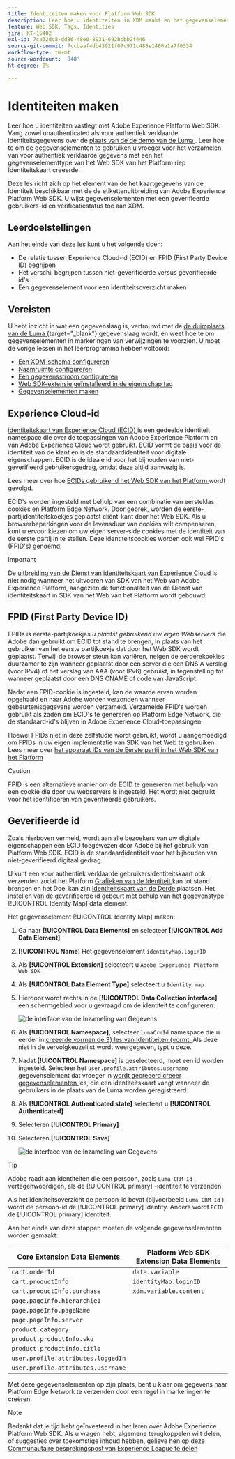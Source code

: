 ```yaml
---
title: Identiteiten maken voor Platform Web SDK
description: Leer hoe u identiteiten in XDM maakt en het gegevenselement Identiteitskaart gebruikt om gebruikers-id's vast te leggen. Deze les maakt deel uit van de zelfstudie Adobe Experience Cloud met Web SDK implementeren.
feature: Web SDK, Tags, Identities
jira: KT-15402
exl-id: 7ca32dc8-dd86-48e0-8931-692bcbb2f446
source-git-commit: 7ccbaaf4db43921f07c971c485e1460a1a7f0334
workflow-type: tm+mt
source-wordcount: '848'
ht-degree: 0%

---
```


# Identiteiten maken

Leer hoe u identiteiten vastlegt met Adobe Experience Platform Web SDK. Vang zowel unauthenticated als voor authentiek verklaarde identiteitsgegevens over de [ plaats van de de demo van de Luma ](https://luma.enablementadobe.com/content/luma/us/en.html). Leer hoe te om de gegevenselementen te gebruiken u vroeger voor het verzamelen van voor authentiek verklaarde gegevens met een het gegevenselementtype van het Web SDK van het Platform riep Identiteitskaart creeerde.

Deze les richt zich op het element van de het kaartgegevens van de Identiteit beschikbaar met de de etikettenuitbreiding van Adobe Experience Platform Web SDK. U wijst gegevenselementen met een geverifieerde gebruikers-id en verificatiestatus toe aan XDM.

## Leerdoelstellingen

Aan het einde van deze les kunt u het volgende doen:

* De relatie tussen Experience Cloud-id (ECID) en FPID (First Party Device ID) begrijpen
* Het verschil begrijpen tussen niet-geverifieerde versus geverifieerde id&#39;s
* Een gegevenselement voor een identiteitsoverzicht maken

## Vereisten

U hebt inzicht in wat een gegevenslaag is, vertrouwd met de [ de duimplaats van de Luma ](https://luma.enablementadobe.com/content/luma/us/en.html){target="_blank"} gegevenslaag wordt, en weet hoe te om gegevenselementen in markeringen van verwijzingen te voorzien. U moet de vorige lessen in het leerprogramma hebben voltooid:

* [Een XDM-schema configureren](configure-schemas.md)
* [Naamruimte configureren](configure-identities.md)
* [Een gegevensstroom configureren](configure-datastream.md)
* [Web SDK-extensie geïnstalleerd in de eigenschap tag](install-web-sdk.md)
* [Gegevenselementen maken](create-data-elements.md)


## Experience Cloud-id

[ identiteitskaart van Experience Cloud (ECID) ](https://experienceleague.adobe.com/en/docs/experience-platform/identity/features/ecid) is een gedeelde identiteit namespace die over de toepassingen van Adobe Experience Platform en van Adobe Experience Cloud wordt gebruikt. ECID vormt de basis voor de identiteit van de klant en is de standaardidentiteit voor digitale eigenschappen. ECID is de ideale id voor het bijhouden van niet-geverifieerd gebruikersgedrag, omdat deze altijd aanwezig is.

<!-- FYI I commented this out because it was breaking the build - Jack
>[!TIP]
>
> When you use the Experience Platform Web SDK to set up Adobe applications on your digital properties, the ECID is generated at the Adobe Edge server level. As such, ECID is not viewable on the client-side network request payload. You can view the ECID by seeing the Preview tab of the network request, or by using the [Adobe Experience Platform Debugger Edge Trace](set-up-analytics.md#experience-cloud-id-validation).
>![View ECID](assets/validate-dev-console-ecid.png)
-->

Lees meer over hoe [ ECIDs gebruikend het Web SDK van het Platform ](https://experienceleague.adobe.com/en/docs/experience-platform/edge/identity/overview) wordt gevolgd.

ECID&#39;s worden ingesteld met behulp van een combinatie van eersteklas cookies en Platform Edge Network. Door gebrek, worden de eerste-partijidentiteitskoekjes geplaatst cliënt-kant door het Web SDK. Als u browserbeperkingen voor de levensduur van cookies wilt compenseren, kunt u ervoor kiezen om uw eigen server-side cookies met de identiteit van de eerste partij in te stellen. Deze identiteitscookies worden ook wel FPID&#39;s (FPID&#39;s) genoemd.

>[!IMPORTANT]
>
>De [ uitbreiding van de Dienst van identiteitskaart van Experience Cloud ](https://exchange.adobe.com/apps/ec/100160/adobe-experience-cloud-id-launch-extension) is niet nodig wanneer het uitvoeren van SDK van het Web van Adobe Experience Platform, aangezien de functionaliteit van de Dienst van identiteitskaart in SDK van het Web van het Platform wordt gebouwd.

## FPID (First Party Device ID)

FPIDs is eerste-partijkoekjes _u plaatst gebruikend uw eigen Webservers_ die Adobe dan gebruikt om ECID tot stand te brengen, in plaats van het gebruiken van het eerste partijkoekje dat door het Web SDK wordt geplaatst. Terwijl de browser steun kan variëren, neigen de eerderekookies duurzamer te zijn wanneer geplaatst door een server die een DNS A verslag (voor IPv4) of het verslag van AAA (voor IPv6) gebruikt, in tegenstelling tot wanneer geplaatst door een DNS CNAME of code van JavaScript.

Nadat een FPID-cookie is ingesteld, kan de waarde ervan worden opgehaald en naar Adobe worden verzonden wanneer gebeurtenisgegevens worden verzameld. Verzamelde FPID&#39;s worden gebruikt als zaden om ECID&#39;s te genereren op Platform Edge Network, die de standaard-id&#39;s blijven in Adobe Experience Cloud-toepassingen.

Hoewel FPIDs niet in deze zelfstudie wordt gebruikt, wordt u aangemoedigd om FPIDs in uw eigen implementatie van SDK van het Web te gebruiken. Lees meer over [ het apparaat IDs van de Eerste partij in het Web SDK van het Platform ](https://experienceleague.adobe.com/en/docs/experience-platform/edge/identity/first-party-device-ids)

>[!CAUTION]
>
> FPID is een alternatieve manier om de ECID te genereren met behulp van een cookie die door uw webservers is ingesteld. Het wordt niet gebruikt voor het identificeren van geverifieerde gebruikers.

## Geverifieerde id

Zoals hierboven vermeld, wordt aan alle bezoekers van uw digitale eigenschappen een ECID toegewezen door Adobe bij het gebruik van Platform Web SDK. ECID is de standaardidentiteit voor het bijhouden van niet-geverifieerd digitaal gedrag.

U kunt een voor authentiek verklaarde gebruikersidentiteitskaart ook verzenden zodat het Platform [ Grafieken van de Identiteit ](https://experienceleague.adobe.com/en/docs/platform-learn/tutorials/identities/understanding-identity-and-identity-graphs) kan tot stand brengen en het Doel kan zijn [ Identiteitskaart van de Derde ](https://experienceleague.adobe.com/en/docs/target/using/audiences/visitor-profiles/3rd-party-id) plaatsen. Het instellen van de geverifieerde id gebeurt met behulp van het gegevenstype [!UICONTROL Identity Map] data element.

Het gegevenselement [!UICONTROL Identity Map] maken:

1. Ga naar **[!UICONTROL Data Elements]** en selecteer **[!UICONTROL Add Data Element]**

1. **[!UICONTROL Name]** Het gegevenselement `identityMap.loginID`

1. Als **[!UICONTROL Extension]** selecteert u `Adobe Experience Platform Web SDK`

1. Als **[!UICONTROL Data Element Type]** selecteert u `Identity map`

1. Hierdoor wordt rechts in de **[!UICONTROL Data Collection interface]** een schermgebied voor u gevraagd om de identiteit te configureren:

   ![ de interface van de Inzameling van Gegevens ](assets/identity-identityMap-setup.png)

1. Als **[!UICONTROL Namespace]**, selecteer `lumaCrmId` namespace die u eerder in [ creeerde vormen de 3} les van Identiteiten {vormt. ](configure-identities.md) Als deze niet in de vervolgkeuzelijst wordt weergegeven, typt u deze.

1. Nadat **[!UICONTROL Namespace]** is geselecteerd, moet een id worden ingesteld. Selecteer het `user.profile.attributes.username` gegevenselement dat vroeger in [ wordt gecreeerd creeer gegevenselementen ](create-data-elements.md#create-data-elements-to-capture-the-data-layer) les, die een identiteitskaart vangt wanneer de gebruikers in de plaats van de Luma worden geregistreerd.

   <!--  >[!TIP]
    >
    >You can verify the **[!UICONTROL Luma CRM ID]** is collected in a data element on the web property by going to the [Luma Demo site](https://luma.enablementadobe.com/content/luma/us/en.html), logging in, [switching the tag environment](validate-with-debugger.md#use-the-experience-platform-debugger-to-map-to-your-tag-property) to your own, and typing `_satellite.getVar("user.profile.attributes.username")` in the web browser developer console.
    >
    >   ![Data Element  ID ](assets/identity-data-element-customer-id.png)
    -->

1. Als **[!UICONTROL Authenticated state]** selecteert u **[!UICONTROL Authenticated]**
1. Selecteren **[!UICONTROL Primary]**

1. Selecteren **[!UICONTROL Save]**

   ![ de interface van de Inzameling van Gegevens ](assets/identity-id-namespace.png)

>[!TIP]
>
> Adobe raadt aan identiteiten die een persoon, zoals `Luma CRM Id` , vertegenwoordigen, als de [!UICONTROL primary] -identiteit te verzenden.
>
> Als het identiteitsoverzicht de persoon-id bevat (bijvoorbeeld `Luma CRM Id` ), wordt de persoon-id de [!UICONTROL primary] identity. Anders wordt `ECID` de [!UICONTROL primary] identiteit.




<!--
1. Once the data element is configured in **[!UICONTROL Data Collection interface]**, it can be tested on the Luma web property like any other Data Element. Enter the following script in the browser developer console
   
   
   ```
   _satellite.getVar('identityMap.loginID')
   ```  

   ![Data Collection interface](assets/identity-consoleIdentityDataElement.png)
   
   >[!NOTE]
   >
   >ECID identifier will NOT populate in the Data Element, as this is configured already with Platform Web SDK.   
-->

Aan het einde van deze stappen moeten de volgende gegevenselementen worden gemaakt:

| Core Extension Data Elements | Platform Web SDK Extension Data Elements |
-----------------------------|-------------------------------
| `cart.orderId` | `data.variable` |
| `cart.productInfo` | `identityMap.loginID` |
| `cart.productInfo.purchase` | `xdm.variable.content` |
| `page.pageInfo.hierarchie1` | |
| `page.pageInfo.pageName` | |
| `page.pageInfo.server` | |
| `product.category` | |
| `product.productInfo.sku` | |
| `product.productInfo.title` | |
| `user.profile.attributes.loggedIn` | |
| `user.profile.attributes.username` | |

Met deze gegevenselementen op zijn plaats, bent u klaar om gegevens naar Platform Edge Network te verzenden door een regel in markeringen te creëren.

>[!NOTE]
>
>Bedankt dat je tijd hebt geïnvesteerd in het leren over Adobe Experience Platform Web SDK. Als u vragen hebt, algemene terugkoppelen wilt delen, of suggesties over toekomstige inhoud hebben, gelieve hen op deze [ Communautaire besprekingspost van Experience League te delen ](https://experienceleaguecommunities.adobe.com/t5/adobe-experience-platform-data/tutorial-discussion-implement-adobe-experience-cloud-with-web/td-p/444996)
